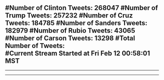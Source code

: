 #Number of Clinton Tweets: 268047
#Number of Trump Tweets: 257232
#Number of Cruz Tweets: 184785
#Number of Sanders Tweets: 182979
#Number of Rubio Tweets: 43065
#Number of Carson Tweets: 13298
#Total Number of Tweets:  
#Current Stream Started at Fri Feb 12 00:58:01 MST
---
---
---
